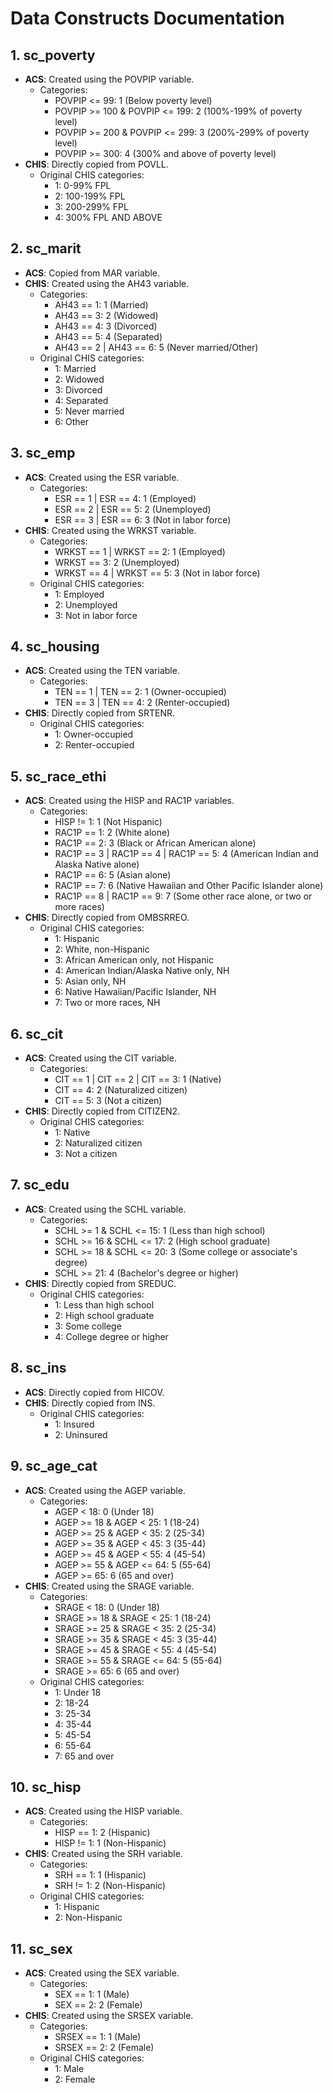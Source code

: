 
# Data Constructs Documentation

## 1. sc_poverty
- **ACS**: Created using the POVPIP variable.
  - Categories:
    - POVPIP <= 99: 1 (Below poverty level)
    - POVPIP >= 100 & POVPIP <= 199: 2 (100%-199% of poverty level)
    - POVPIP >= 200 & POVPIP <= 299: 3 (200%-299% of poverty level)
    - POVPIP >= 300: 4 (300% and above of poverty level)
- **CHIS**: Directly copied from POVLL.
  - Original CHIS categories:
    - 1: 0-99% FPL
    - 2: 100-199% FPL
    - 3: 200-299% FPL
    - 4: 300% FPL AND ABOVE

## 2. sc_marit
- **ACS**: Copied from MAR variable.
- **CHIS**: Created using the AH43 variable.
  - Categories:
    - AH43 == 1: 1 (Married)
    - AH43 == 3: 2 (Widowed)
    - AH43 == 4: 3 (Divorced)
    - AH43 == 5: 4 (Separated)
    - AH43 == 2 | AH43 == 6: 5 (Never married/Other)
  - Original CHIS categories:
    - 1: Married
    - 2: Widowed
    - 3: Divorced
    - 4: Separated
    - 5: Never married
    - 6: Other

## 3. sc_emp
- **ACS**: Created using the ESR variable.
  - Categories:
    - ESR == 1 | ESR == 4: 1 (Employed)
    - ESR == 2 | ESR == 5: 2 (Unemployed)
    - ESR == 3 | ESR == 6: 3 (Not in labor force)
- **CHIS**: Created using the WRKST variable.
  - Categories:
    - WRKST == 1 | WRKST == 2: 1 (Employed)
    - WRKST == 3: 2 (Unemployed)
    - WRKST == 4 | WRKST == 5: 3 (Not in labor force)
  - Original CHIS categories:
    - 1: Employed
    - 2: Unemployed
    - 3: Not in labor force

## 4. sc_housing
- **ACS**: Created using the TEN variable.
  - Categories:
    - TEN == 1 | TEN == 2: 1 (Owner-occupied)
    - TEN == 3 | TEN == 4: 2 (Renter-occupied)
- **CHIS**: Directly copied from SRTENR.
  - Original CHIS categories:
    - 1: Owner-occupied
    - 2: Renter-occupied

## 5. sc_race_ethi
- **ACS**: Created using the HISP and RAC1P variables.
  - Categories:
    - HISP != 1: 1 (Not Hispanic)
    - RAC1P == 1: 2 (White alone)
    - RAC1P == 2: 3 (Black or African American alone)
    - RAC1P == 3 | RAC1P == 4 | RAC1P == 5: 4 (American Indian and Alaska Native alone)
    - RAC1P == 6: 5 (Asian alone)
    - RAC1P == 7: 6 (Native Hawaiian and Other Pacific Islander alone)
    - RAC1P == 8 | RAC1P == 9: 7 (Some other race alone, or two or more races)
- **CHIS**: Directly copied from OMBSRREO.
  - Original CHIS categories:
    - 1: Hispanic
    - 2: White, non-Hispanic
    - 3: African American only, not Hispanic
    - 4: American Indian/Alaska Native only, NH
    - 5: Asian only, NH
    - 6: Native Hawaiian/Pacific Islander, NH
    - 7: Two or more races, NH

## 6. sc_cit
- **ACS**: Created using the CIT variable.
  - Categories:
    - CIT == 1 | CIT == 2 | CIT == 3: 1 (Native)
    - CIT == 4: 2 (Naturalized citizen)
    - CIT == 5: 3 (Not a citizen)
- **CHIS**: Directly copied from CITIZEN2.
  - Original CHIS categories:
    - 1: Native
    - 2: Naturalized citizen
    - 3: Not a citizen

## 7. sc_edu
- **ACS**: Created using the SCHL variable.
  - Categories:
    - SCHL >= 1 & SCHL <= 15: 1 (Less than high school)
    - SCHL >= 16 & SCHL <= 17: 2 (High school graduate)
    - SCHL >= 18 & SCHL <= 20: 3 (Some college or associate's degree)
    - SCHL >= 21: 4 (Bachelor's degree or higher)
- **CHIS**: Directly copied from SREDUC.
  - Original CHIS categories:
    - 1: Less than high school
    - 2: High school graduate
    - 3: Some college
    - 4: College degree or higher

## 8. sc_ins
- **ACS**: Directly copied from HICOV.
- **CHIS**: Directly copied from INS.
  - Original CHIS categories:
    - 1: Insured
    - 2: Uninsured

## 9. sc_age_cat
- **ACS**: Created using the AGEP variable.
  - Categories:
    - AGEP < 18: 0 (Under 18)
    - AGEP >= 18 & AGEP < 25: 1 (18-24)
    - AGEP >= 25 & AGEP < 35: 2 (25-34)
    - AGEP >= 35 & AGEP < 45: 3 (35-44)
    - AGEP >= 45 & AGEP < 55: 4 (45-54)
    - AGEP >= 55 & AGEP <= 64: 5 (55-64)
    - AGEP >= 65: 6 (65 and over)
- **CHIS**: Created using the SRAGE variable.
  - Categories:
    - SRAGE < 18: 0 (Under 18)
    - SRAGE >= 18 & SRAGE < 25: 1 (18-24)
    - SRAGE >= 25 & SRAGE < 35: 2 (25-34)
    - SRAGE >= 35 & SRAGE < 45: 3 (35-44)
    - SRAGE >= 45 & SRAGE < 55: 4 (45-54)
    - SRAGE >= 55 & SRAGE <= 64: 5 (55-64)
    - SRAGE >= 65: 6 (65 and over)
  - Original CHIS categories:
    - 1: Under 18
    - 2: 18-24
    - 3: 25-34
    - 4: 35-44
    - 5: 45-54
    - 6: 55-64
    - 7: 65 and over

## 10. sc_hisp
- **ACS**: Created using the HISP variable.
  - Categories:
    - HISP == 1: 2 (Hispanic)
    - HISP != 1: 1 (Non-Hispanic)
- **CHIS**: Created using the SRH variable.
  - Categories:
    - SRH == 1: 1 (Hispanic)
    - SRH != 1: 2 (Non-Hispanic)
  - Original CHIS categories:
    - 1: Hispanic
    - 2: Non-Hispanic

## 11. sc_sex
- **ACS**: Created using the SEX variable.
  - Categories:
    - SEX == 1: 1 (Male)
    - SEX == 2: 2 (Female)
- **CHIS**: Created using the SRSEX variable.
  - Categories:
    - SRSEX == 1: 1 (Male)
    - SRSEX == 2: 2 (Female)
  - Original CHIS categories:
    - 1: Male
    - 2: Female
